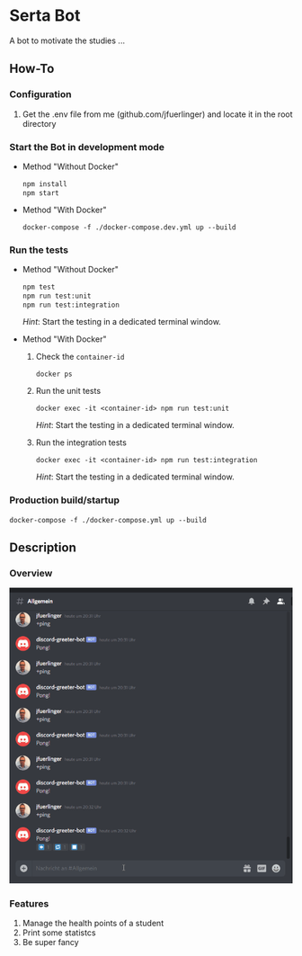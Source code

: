 # Serta Bot

A bot to motivate the studies ...

## How-To

### Configuration

1. Get the .env file from me (github.com/jfuerlinger) and locate it in the root directory


### Start the Bot in development mode

* Method "Without Docker"

    ```
    npm install
    npm start
    ```

* Method "With Docker"

    ```
    docker-compose -f ./docker-compose.dev.yml up --build
    ```



### Run the tests

* Method "Without Docker"

    ```
    npm test
    npm run test:unit
    npm run test:integration
    ```

    *Hint*: Start the testing in a dedicated terminal window.

* Method "With Docker"

    1. Check the `container-id`
        ```
        docker ps
        ```

    1. Run the unit tests
   
        ```
        docker exec -it <container-id> npm run test:unit 
        ```
        *Hint*: Start the testing in a dedicated terminal window.

    2. Run the integration tests

        ```
        docker exec -it <container-id> npm run test:integration
        ```
        *Hint*: Start the testing in a dedicated terminal window.


### Production build/startup

```
docker-compose -f ./docker-compose.yml up --build
```



## Description

### Overview

![Bot](./assets/discord-bot.gif)

### Features

1. Manage the health points of a student
2. Print some statistcs
3. Be super fancy

